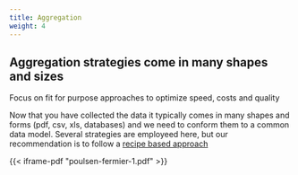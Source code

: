 ```yaml
---
title: Aggregation
weight: 4
---
```


## Aggregation strategies come in many shapes and sizes
Focus on fit for purpose approaches to optimize speed, costs and quality 


Now that you have collected the data it typically comes in many shapes and forms (pdf, csv, xls, databases) and we need to conform them to a common data model.  Several strategies are employeed here, but our recommendation is to follow a [recipe based approach](poulsen-fermier-1.pdf)

{{< iframe-pdf "poulsen-fermier-1.pdf" >}}
